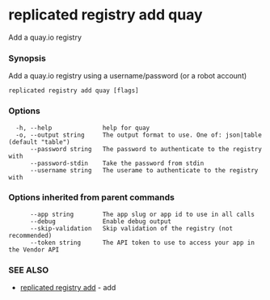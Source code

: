 # replicated registry add quay

Add a quay.io registry

### Synopsis

Add a quay.io registry using a username/password (or a robot account)

```
replicated registry add quay [flags]
```

### Options

```
  -h, --help              help for quay
  -o, --output string     The output format to use. One of: json|table (default "table")
      --password string   The password to authenticate to the registry with
      --password-stdin    Take the password from stdin
      --username string   The userame to authenticate to the registry with
```

### Options inherited from parent commands

```
      --app string        The app slug or app id to use in all calls
      --debug             Enable debug output
      --skip-validation   Skip validation of the registry (not recommended)
      --token string      The API token to use to access your app in the Vendor API
```

### SEE ALSO

* [replicated registry add](replicated-cli-registry-add)	 - add